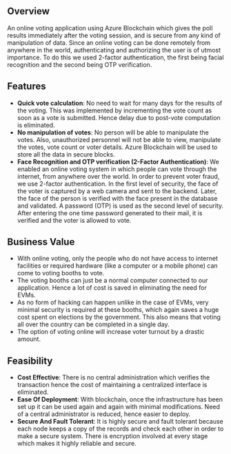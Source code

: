 

## Overview
An online voting application using Azure Blockchain which gives the poll results immediately after the voting session, and is secure from any kind of manipulation of data. Since an online voting can be done remotely from anywhere in the world, authenticating and authorizing the user is of utmost importance. To do this we used 2-factor authentication, the first being facial recognition and the second being OTP verification.

## Features
- **Quick vote calculation**: No need to wait for many days for the results of the voting. This was implemented by incrementing the vote count as soon as a vote is submitted. Hence delay due to post-vote computation is eliminated. 
- **No manipulation of votes**: No person will be able to manipulate the votes. Also, unauthorized personnel will not be able to view, manipulate the votes, vote count or voter details. Azure Blockchain will be used to store all the data in secure blocks.
- **Face Recognition and OTP verification (2-Factor Authentication)**: We enabled an online voting system in which people can vote through the internet, from anywhere over the world. In order to prevent voter fraud, we use 2-factor authentication. In the first level of security, the face of the voter is captured by a web camera and sent to the backend. Later, the face of the person is verified with the face present in the database and validated. A password (OTP) is used as the second level of security. After entering the one time password generated to their mail, it is verified and the voter is allowed to vote.

## Business Value
- With online voting, only the people who do not have access to internet facilities or required hardware (like a computer or a mobile phone) can come to voting booths to vote.
- The voting booths can just be a normal computer connected to our application. Hence a lot of cost is saved in eliminating the need for EVMs.
- As no form of hacking can happen unlike in the case of EVMs, very minimal security is required at these booths, which again saves a huge cost spent on elections by the government. This also means that voting all over the country can be completed in a single day.
- The option of voting online will increase voter turnout by a drastic amount.

## Feasibility
- **Cost Effective**: There is no central administration which verifies the transaction hence the cost of maintaining a centralized interface is eliminated.
- **Ease Of Deployment**: With blockchain, once the infrastructure has been set up it can be used again and again with minimal modifications. Need of a central administrator is reduced, hence easier to deploy.
- **Secure And Fault Tolerant**: It is highly secure and fault tolerant because each node keeps a copy of the records and check each other in order to make a secure system. There is encryption involved at every stage which makes it highly reliable and secure.


